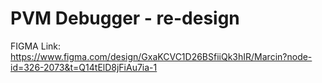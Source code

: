 # PVM Debugger - re-design

FIGMA Link: https://www.figma.com/design/GxaKCVC1D26BSfiiQk3hIR/Marcin?node-id=326-2073&t=Q14tElD8jFiAu7ia-1
